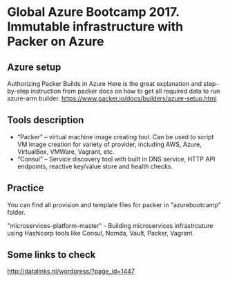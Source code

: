 # Global Azure Bootcamp 2017. Immutable infrastructure with Packer on Azure

## Azure setup
Authorizing Packer Builds in Azure
Here is the great explanation and step-by-step instruction from packer docs on how to get all required data to run azure-arm builder.
<https://www.packer.io/docs/builders/azure-setup.html>

## Tools description

* “Packer” – virtual machine image creating tool. Can be used to script VM image creation for variety of provider, including AWS, Azure, VirtualBox, VMWare, Vagrant, etc.
* “Consul” – Service discovery tool with built in DNS service, HTTP API endpoints, reactive key/value store and health checks.

## Practice

You can find all provision and template files for packer in "azurebootcamp" folder.

"microservices-platform-master" - Building microservices infrastrcuture using Hashicorp tools like Consul, Nomda, Vault, Packer, Vagrant.


## Some links to check

<http://datalinks.nl/wordpress/?page_id=1447>